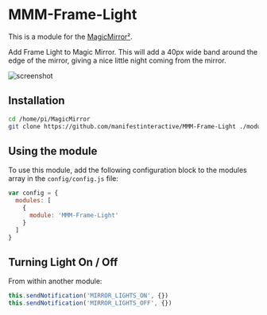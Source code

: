 # MMM-Frame-Light

This is a module for the [MagicMirror²](https://github.com/MichMich/MagicMirror/).

Add Frame Light to Magic Mirror.  This will add a 40px wide band around the edge of the mirror, giving a nice little night coming from the mirror.

![screenshot](https://peter.build/magic-mirror/mmm-frame-light.gif)

## Installation

```bash
cd /home/pi/MagicMirror
git clone https://github.com/manifestinteractive/MMM-Frame-Light ./modules/MMM-Frame-Light
```

## Using the module

To use this module, add the following configuration block to the modules array in the `config/config.js` file:

```js
var config = {
  modules: [
    {
      module: 'MMM-Frame-Light'
    }
  ]
}
```

## Turning Light On / Off

From within another module:

```js
this.sendNotification('MIRROR_LIGHTS_ON', {})
this.sendNotification('MIRROR_LIGHTS_OFF', {})
```

